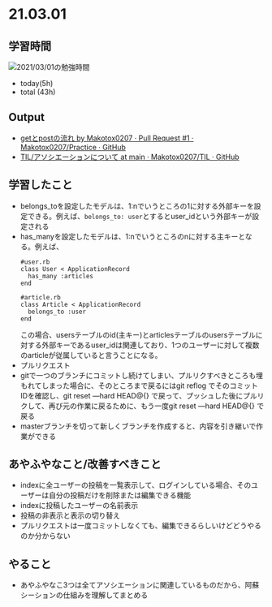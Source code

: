 # 21.03.01
## 学習時間
![2021/03/01の勉強時間](https://lh6.googleusercontent.com/80d_oFc1Jb-90FpnmjNBpKJEey8LLvseEbsqvSQ-h6Y403oc52OcP61qIUeiCLNODtM=s600 "2021/03/01の勉強時間")
* today(5h)
* total (43h)
## Output
* [getとpostの流れ by Makotox0207 · Pull Request #1 · Makotox0207/Practice · GitHub](https://github.com/Makotox0207/Practice/pull/1/commits/9a39d513d567b7ab040c77c032dbe161631aad96)
* [TIL/アソシエーションについて at main · Makotox0207/TIL · GitHub](https://github.com/Makotox0207/TIL/blob/main/%E3%83%A1%E3%83%A2/%E3%82%A2%E3%82%BD%E3%82%B7%E3%82%A8%E3%83%BC%E3%82%B7%E3%83%A7%E3%83%B3%E3%81%AB%E3%81%A4%E3%81%84%E3%81%A6)
## 学習したこと
* belongs_toを設定したモデルは、1:nでいうところの1に対する外部キーを設定できる。例えば、`belongs_to: user`とするとuser_idという外部キーが設定される
* has_manyを設定したモデルは、1:nでいうところのnに対する主キーとなる。例えば、
  ```
  #user.rb
  class User < ApplicationRecord
    has_many :articles
  end

  #article.rb
  class Article < ApplicationRecord
    belongs_to :user
  end
  ```
  この場合、usersテーブルのid(主キー)とarticlesテーブルのusersテーブルに対する外部キーであるuser_idは関連しており、1つのユーザーに対して複数のarticleが従属していると言うことになる。
* プルリクエスト
* gitで一つのブランチにコミットし続けてしまい、プルリクすべきところも埋もれてしまった場合に、そのところまで戻るにはgit reflog でそのコミットIDを確認し、git reset —hard HEAD@{} で戻って、プッシュした後にプルリクして、再び元の作業に戻るために、もう一度git reset —hard HEAD@{} で戻る
* masterブランチを切って新しくブランチを作成すると、内容を引き継いで作業ができる
## あやふやなこと/改善すべきこと
* indexに全ユーザーの投稿を一覧表示して、ログインしている場合、そのユーザーは自分の投稿だけを削除または編集できる機能
* indexに投稿したユーザーの名前表示
* 投稿の非表示と表示の切り替え
* プルリクエストは一度コミットしなくても、編集できるらしいけどどうやるのか分からない

## やること
* あやふやなこ3つは全てアソシエーションに関連しているものだから、阿蘇シーションの仕組みを理解してまとめる
<br>
